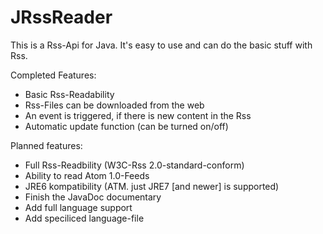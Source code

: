 JRssReader
==========

This is a Rss-Api for Java. It's easy to use and can do the basic stuff with Rss.

Completed Features:
- Basic Rss-Readability
- Rss-Files can be downloaded from the web
- An event is triggered, if there is new content in the Rss
- Automatic update function (can be turned on/off)

Planned features:
- Full Rss-Readbility (W3C-Rss 2.0-standard-conform)
- Ability to read Atom 1.0-Feeds
- JRE6 kompatibility (ATM. just JRE7 [and newer] is supported)
- Finish the JavaDoc documentary
- Add full language support
- Add speciliced language-file
